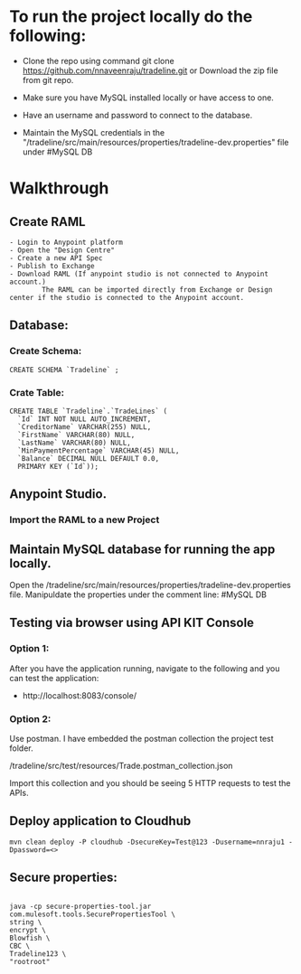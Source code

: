 # To run the project locally do the following:

 - Clone the repo using command
 		git clone https://github.com/nnaveenraju/tradeline.git
 		or
 		Download the zip file from git repo.
 		
 - Make sure you have MySQL installed locally or have access to one.
 - Have an username and password to connect to the database.
 - Maintain the MySQL credentials in the "/tradeline/src/main/resources/properties/tradeline-dev.properties" file under #MySQL DB
 


# Walkthrough


## Create RAML

	- Login to Anypoint platform
	- Open the "Design Centre"
	- Create a new API Spec
	- Publish to Exchange
	- Download RAML (If anypoint studio is not connected to Anypoint account.)
			The RAML can be imported directly from Exchange or Design center if the studio is connected to the Anypoint account.

## Database:

### Create Schema:

```
CREATE SCHEMA `Tradeline` ;

```

### Crate Table:
```
CREATE TABLE `Tradeline`.`TradeLines` (
  `Id` INT NOT NULL AUTO_INCREMENT,
  `CreditorName` VARCHAR(255) NULL,
  `FirstName` VARCHAR(80) NULL,
  `LastName` VARCHAR(80) NULL,
  `MinPaymentPercentage` VARCHAR(45) NULL,
  `Balance` DECIMAL NULL DEFAULT 0.0,
  PRIMARY KEY (`Id`));

```


## Anypoint Studio.

### Import the RAML to a new Project

## Maintain MySQL database for running the app locally.

Open the /tradeline/src/main/resources/properties/tradeline-dev.properties file.
Manipuldate the properties under the comment line: #MySQL DB


## Testing via browser using API KIT Console

### Option 1:
After you have the application running, navigate to the following and you can test the application:

 - http://localhost:8083/console/
 
### Option 2:
Use postman. I have embedded the postman collection the project test folder.
 
 /tradeline/src/test/resources/Trade.postman_collection.json
 
Import this collection and you should be seeing 5 HTTP requests to test the APIs. 
 
## Deploy application to Cloudhub

```
mvn clean deploy -P cloudhub -DsecureKey=Test@123 -Dusername=nnraju1 -Dpassword=<>

```


## Secure properties:

```

java -cp secure-properties-tool.jar com.mulesoft.tools.SecurePropertiesTool \
string \
encrypt \
Blowfish \
CBC \
Tradeline123 \
"rootroot"


```